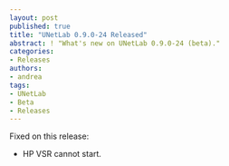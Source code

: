 ```yaml
---
layout: post
published: true
title: "UNetLab 0.9.0-24 Released"
abstract: ! "What's new on UNetLab 0.9.0-24 (beta)."
categories:
- Releases
authors:
- andrea
tags:
- UNetLab
- Beta
- Releases
---
```

Fixed on this release:

* HP VSR cannot start.
